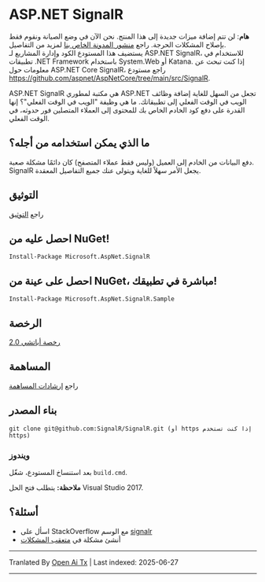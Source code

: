 # ASP.NET SignalR 

**هام**: لن تتم إضافة ميزات جديدة إلى هذا المنتج. نحن الآن في وضع الصيانة ونقوم فقط بإصلاح المشكلات الحرجة. راجع [منشور المدونة الخاص بنا](https://devblogs.microsoft.com/aspnet/the-future-of-asp-net-signalr/) لمزيد من التفاصيل.  
يستضيف هذا المستودع الكود وإدارة المشاريع لـ ASP.NET SignalR، للاستخدام في تطبيقات .NET Framework باستخدام System.Web أو Katana. إذا كنت تبحث عن معلومات حول ASP.NET Core SignalR، راجع مستودع https://github.com/aspnet/AspNetCore/tree/main/src/SignalR.

ASP.NET SignalR هي مكتبة لمطوري ASP.NET تجعل من السهل للغاية إضافة وظائف الويب في الوقت الفعلي إلى تطبيقاتك. ما هي وظيفة "الويب في الوقت الفعلي"؟ إنها القدرة على دفع كود الخادم الخاص بك للمحتوى إلى العملاء المتصلين فور حدوثه، في الوقت الفعلي.

## ما الذي يمكن استخدامه من أجله؟
دفع البيانات من الخادم إلى العميل (وليس فقط عملاء المتصفح) كان دائمًا مشكلة صعبة. SignalR يجعل 
الأمر سهلاً للغاية ويتولى عنك جميع التفاصيل المعقدة.

## التوثيق
راجع [التوثيق](https://docs.microsoft.com/aspnet/signalr/overview/getting-started/introduction-to-signalr)

## احصل عليه من NuGet!

    Install-Package Microsoft.AspNet.SignalR

## احصل على عينة من NuGet، مباشرة في تطبيقك!

    Install-Package Microsoft.AspNet.SignalR.Sample
	
## الرخصة
[رخصة أباتشي 2.0](https://github.com/SignalR/SignalR/blob/main/LICENSE.txt)

## المساهمة

راجع [إرشادات المساهمة](https://github.com/SignalR/SignalR/blob/main/CONTRIBUTING.md)

## بناء المصدر

```
git clone git@github.com:SignalR/SignalR.git (أو https إذا كنت تستخدم https)
```

### ويندوز
بعد استنساخ المستودع، شغّل `build.cmd`.

**ملاحظة:** يتطلب فتح الحل Visual Studio 2017.

## أسئلة؟
* اسأل على StackOverflow مع الوسم [signalr](https://stackoverflow.com/questions/tagged/signalr)
* أنشئ مشكلة في [متعقب المشكلات](https://github.com/SignalR/SignalR/issues)


---

Tranlated By [Open Ai Tx](https://github.com/OpenAiTx/OpenAiTx) | Last indexed: 2025-06-27

---